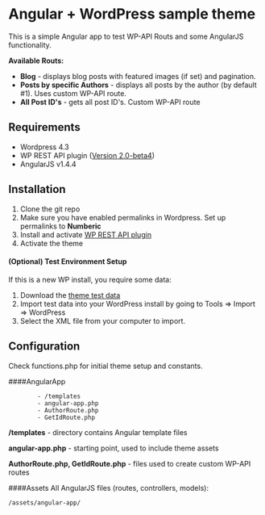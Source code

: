 # Angular + WordPress sample theme

This is a simple Angular app to test WP-API Routs and some AngularJS functionality.

**Available Routs:**

* **Blog** - displays blog posts with featured images (if set) and pagination.
* **Posts by specific Authors** - displays all posts by the author (by default #1). Uses custom WP-API route.
* **All Post ID's** - gets all post ID's. Custom WP-API route

## Requirements
* Wordpress 4.3
* WP REST API plugin ([Version 2.0-beta4](https://github.com/WP-API/WP-API/archive/2.0-beta4.zip))
* AngularJS v1.4.4


## Installation

1. Clone the git repo
2. Make sure you have enabled permalinks in Wordpress. Set up permalinks to **Numberic**
3. Install and activate [WP REST API plugin](https://github.com/WP-API/WP-API/archive/2.0-beta4.zip)
4. Activate the theme

#### (Optional) Test Environment Setup
If this is a new WP install, you require some data:

1. Download the [theme test data](https://wpcom-themes.svn.automattic.com/demo/theme-unit-test-data.xml)
2. Import test data into your WordPress install by going to Tools => Import => WordPress
3. Select the XML file from your computer to import. 


## Configuration
Check functions.php for initial theme setup and constants.

####AngularApp

```/lib/angular-app/
        - /templates
        - angular-app.php
        - AuthorRoute.php
        - GetIdRoute.php
```
    
**/templates** - directory contains Angular template files

**angular-app.php** - starting point, used to include theme assets

**AuthorRoute.php, GetIdRoute.php** - files used to create custom WP-API routes

####Assets
All AngularJS files (routes, controllers, models):

```/assets/angular-app/```


